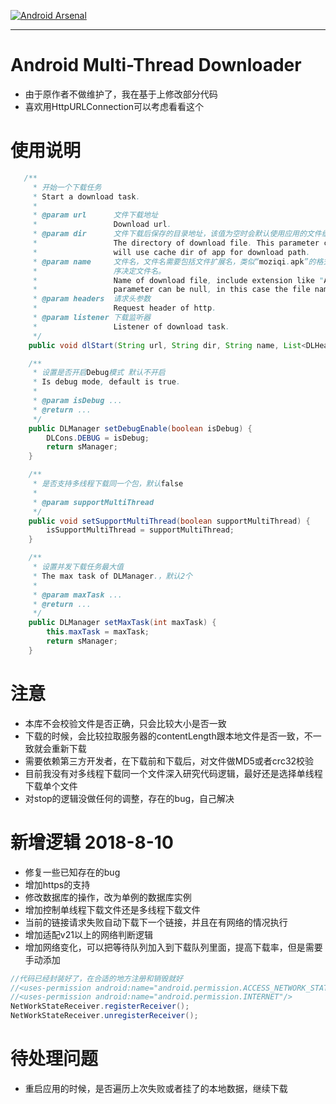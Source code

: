 [![Android Arsenal](https://img.shields.io/badge/Android%20Arsenal-MultiThreadDownloader-brightgreen.svg?style=flat)](http://android-arsenal.com/details/1/1865)
***
# Android Multi-Thread Downloader

- 由于原作者不做维护了，我在基于上修改部分代码
- 喜欢用HttpURLConnection可以考虑看看这个

# 使用说明
```java
   /**
     * 开始一个下载任务
     * Start a download task.
     *
     * @param url      文件下载地址
     *                 Download url.
     * @param dir      文件下载后保存的目录地址，该值为空时会默认使用应用的文件缓存目录作为保存目录地址
     *                 The directory of download file. This parameter can be null, in this case we
     *                 will use cache dir of app for download path.
     * @param name     文件名，文件名需要包括文件扩展名，类似“moziqi.apk”的格式。该值可为空，为空时将由程
     *                 序决定文件名。
     *                 Name of download file, include extension like "AigeStudio.apk". This
     *                 parameter can be null, in this case the file name will be decided by program.
     * @param headers  请求头参数
     *                 Request header of http.
     * @param listener 下载监听器
     *                 Listener of download task.
     */
    public void dlStart(String url, String dir, String name, List<DLHeader> headers, IDListener listener)
```

```java
    /**
     * 设置是否开启Debug模式 默认不开启
     * Is debug mode, default is true.
     *
     * @param isDebug ...
     * @return ...
     */
    public DLManager setDebugEnable(boolean isDebug) {
        DLCons.DEBUG = isDebug;
        return sManager;
    }
```

```java
    /**
     * 是否支持多线程下载同一个包，默认false
     *
     * @param supportMultiThread
     */
    public void setSupportMultiThread(boolean supportMultiThread) {
        isSupportMultiThread = supportMultiThread;
    }
```

```java
    /**
     * 设置并发下载任务最大值
     * The max task of DLManager.，默认2个
     *
     * @param maxTask ...
     * @return ...
     */
    public DLManager setMaxTask(int maxTask) {
        this.maxTask = maxTask;
        return sManager;
    }
```
# 注意
- 本库不会校验文件是否正确，只会比较大小是否一致
- 下载的时候，会比较拉取服务器的contentLength跟本地文件是否一致，不一致就会重新下载
- 需要依赖第三方开发者，在下载前和下载后，对文件做MD5或者crc32校验
- 目前我没有对多线程下载同一个文件深入研究代码逻辑，最好还是选择单线程下载单个文件
- 对stop的逻辑没做任何的调整，存在的bug，自己解决

# 新增逻辑 2018-8-10
- 修复一些已知存在的bug
- 增加https的支持
- 修改数据库的操作，改为单例的数据库实例
- 增加控制单线程下载文件还是多线程下载文件
- 当前的链接请求失败自动下载下一个链接，并且在有网络的情况执行
- 增加适配v21以上的网络判断逻辑
- 增加网络变化，可以把等待队列加入到下载队列里面，提高下载率，但是需要手动添加
```java
//代码已经封装好了，在合适的地方注册和销毁就好
//<uses-permission android:name="android.permission.ACCESS_NETWORK_STATE"/>
//<uses-permission android:name="android.permission.INTERNET"/>
NetWorkStateReceiver.registerReceiver();
NetWorkStateReceiver.unregisterReceiver();

```

# 待处理问题
- 重启应用的时候，是否遍历上次失败或者挂了的本地数据，继续下载